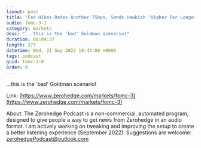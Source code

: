 ```yaml
---
layout: post
title: "Fed Hikes Rates Another 75bps, Sends Hawkish 'Higher For Longer' Signal With DotPlot"
audio: fomc-3-1
category: markets
desc: "...this is the 'bad' Goldman scenario!"
duration: 00:04:37
length: 277
datetime: Wed, 21 Sep 2022 19:44:00 +0000
tags: podcast
guid: fomc-3-0
order: 0
---
```

...this is the 'bad' Goldman scenario!

Link: [https://www.zerohedge.com/markets/fomc-3](https://www.zerohedge.com/markets/fomc-3)

About: The Zerohedge Podcast is a non-commercial, automated program, designed to give people a way to get news from Zerohedge in an audio format.  I am actively working on tweaking and improving the setup to create a better listening experience (September 2022).  Suggestions are welcome: [zerohedgePodcast@outlook.com](mailto:zerohedgePodcast@outlook.com)